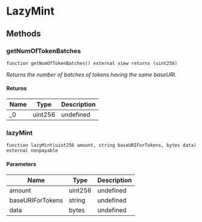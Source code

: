 # LazyMint









## Methods

### getNumOfTokenBatches

```solidity
function getNumOfTokenBatches() external view returns (uint256)
```



*Returns the number of batches of tokens having the same baseURI.*


#### Returns

| Name | Type | Description |
|---|---|---|
| _0 | uint256 | undefined

### lazyMint

```solidity
function lazyMint(uint256 amount, string baseURIForTokens, bytes data) external nonpayable
```





#### Parameters

| Name | Type | Description |
|---|---|---|
| amount | uint256 | undefined
| baseURIForTokens | string | undefined
| data | bytes | undefined





